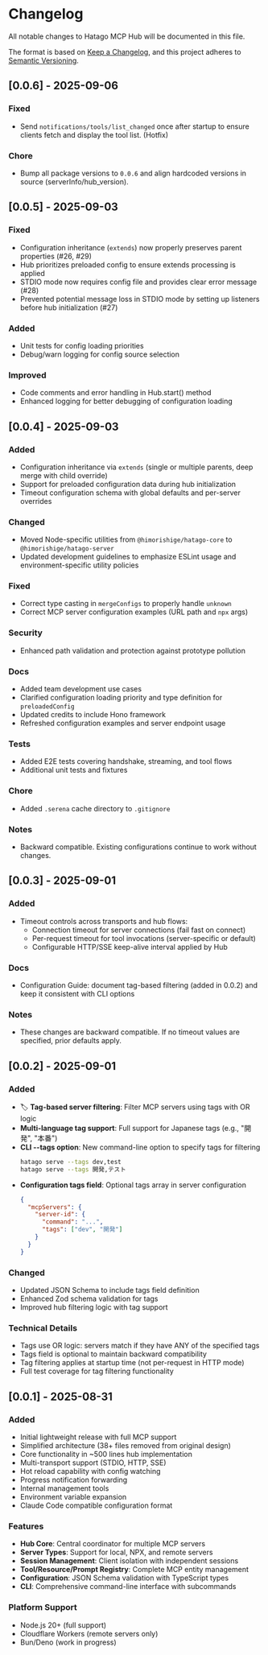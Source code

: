 # Changelog

All notable changes to Hatago MCP Hub will be documented in this file.

The format is based on [Keep a Changelog](https://keepachangelog.com/en/1.0.0/),
and this project adheres to [Semantic Versioning](https://semver.org/spec/v2.0.0.html).

## [0.0.6] - 2025-09-06

### Fixed

- Send `notifications/tools/list_changed` once after startup to ensure clients fetch and display the tool list. (Hotfix)

### Chore

- Bump all package versions to `0.0.6` and align hardcoded versions in source (serverInfo/hub_version).

## [0.0.5] - 2025-09-03

### Fixed

- Configuration inheritance (`extends`) now properly preserves parent properties (#26, #29)
- Hub prioritizes preloaded config to ensure extends processing is applied
- STDIO mode now requires config file and provides clear error message (#28)
- Prevented potential message loss in STDIO mode by setting up listeners before hub initialization (#27)

### Added

- Unit tests for config loading priorities
- Debug/warn logging for config source selection

### Improved

- Code comments and error handling in Hub.start() method
- Enhanced logging for better debugging of configuration loading

## [0.0.4] - 2025-09-03

### Added

- Configuration inheritance via `extends` (single or multiple parents, deep merge with child override)
- Support for preloaded configuration data during hub initialization
- Timeout configuration schema with global defaults and per-server overrides

### Changed

- Moved Node-specific utilities from `@himorishige/hatago-core` to `@himorishige/hatago-server`
- Updated development guidelines to emphasize ESLint usage and environment-specific utility policies

### Fixed

- Correct type casting in `mergeConfigs` to properly handle `unknown`
- Correct MCP server configuration examples (URL path and `npx` args)

### Security

- Enhanced path validation and protection against prototype pollution

### Docs

- Added team development use cases
- Clarified configuration loading priority and type definition for `preloadedConfig`
- Updated credits to include Hono framework
- Refreshed configuration examples and server endpoint usage

### Tests

- Added E2E tests covering handshake, streaming, and tool flows
- Additional unit tests and fixtures

### Chore

- Added `.serena` cache directory to `.gitignore`

### Notes

- Backward compatible. Existing configurations continue to work without changes.

## [0.0.3] - 2025-09-01

### Added

- Timeout controls across transports and hub flows:
  - Connection timeout for server connections (fail fast on connect)
  - Per-request timeout for tool invocations (server-specific or default)
  - Configurable HTTP/SSE keep-alive interval applied by Hub

### Docs

- Configuration Guide: document tag-based filtering (added in 0.0.2) and keep it consistent with CLI options

### Notes

- These changes are backward compatible. If no timeout values are specified, prior defaults apply.

## [0.0.2] - 2025-09-01

### Added

- 🏷️ **Tag-based server filtering**: Filter MCP servers using tags with OR logic
- **Multi-language tag support**: Full support for Japanese tags (e.g., "開発", "本番")
- **CLI --tags option**: New command-line option to specify tags for filtering
  ```bash
  hatago serve --tags dev,test
  hatago serve --tags 開発,テスト
  ```
- **Configuration tags field**: Optional tags array in server configuration
  ```json
  {
    "mcpServers": {
      "server-id": {
        "command": "...",
        "tags": ["dev", "開発"]
      }
    }
  }
  ```

### Changed

- Updated JSON Schema to include tags field definition
- Enhanced Zod schema validation for tags
- Improved hub filtering logic with tag support

### Technical Details

- Tags use OR logic: servers match if they have ANY of the specified tags
- Tags field is optional to maintain backward compatibility
- Tag filtering applies at startup time (not per-request in HTTP mode)
- Full test coverage for tag filtering functionality

## [0.0.1] - 2025-08-31

### Added

- Initial lightweight release with full MCP support
- Simplified architecture (38+ files removed from original design)
- Core functionality in ~500 lines hub implementation
- Multi-transport support (STDIO, HTTP, SSE)
- Hot reload capability with config watching
- Progress notification forwarding
- Internal management tools
- Environment variable expansion
- Claude Code compatible configuration format

### Features

- **Hub Core**: Central coordinator for multiple MCP servers
- **Server Types**: Support for local, NPX, and remote servers
- **Session Management**: Client isolation with independent sessions
- **Tool/Resource/Prompt Registry**: Complete MCP entity management
- **Configuration**: JSON Schema validation with TypeScript types
- **CLI**: Comprehensive command-line interface with subcommands

### Platform Support

- Node.js 20+ (full support)
- Cloudflare Workers (remote servers only)
- Bun/Deno (work in progress)
